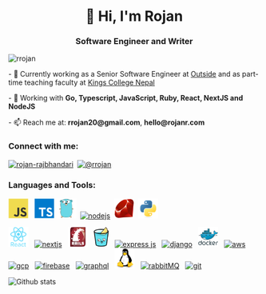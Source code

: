 <h1 align="center">👋 Hi, I'm Rojan</h1>
<h3 align="center">Software Engineer and Writer</h3>
<p align="left">
  <img src="https://komarev.com/ghpvc/?username=rrojan&label=Profile%20views&color=0e75b6&style=flat" alt="rrojan" />
</p>
<p>- 🔭 Currently working as a Senior Software Engineer at <a href="https://outside.studio">Outside</a> and as part-time teaching faculty at <a href="https://kingscollege.edu.np">Kings College Nepal</a></p>
<p>- 💬 Working with <b>Go, Typescript, JavaScript, Ruby, React, NextJS and NodeJS</b> </p>
<p>- 📫 Reach me at: <b>rrojan20@gmail.com</b>, <b>hello@rojanr.com</b></p>

<h3 align="left">Connect with me:</h3>
<p align="left">
  
  [<img align="center" src="https://raw.githubusercontent.com/rahuldkjain/github-profile-readme-generator/master/src/images/icons/Social/linked-in-alt.svg" alt="rojan-rajbhandari" height="30" width="40" />](https://linkedin.com/in/rojan-rajbhandari)&nbsp; [<img align="center" src="https://raw.githubusercontent.com/rahuldkjain/github-profile-readme-generator/master/src/images/icons/Social/medium.svg" alt="@rrojan" height="35" width="40" />](https://medium.com/@rrojan)
</p>

<h3 align="left">Languages and Tools:</h3>

  [<img src="https://raw.githubusercontent.com/devicons/devicon/master/icons/javascript/javascript-original.svg" alt="javascript" width="40" height="40" />](https://www.javascript.com/) &nbsp; [<img src="https://raw.githubusercontent.com/devicons/devicon/master/icons/typescript/typescript-original.svg" alt="typescript" width="40" height="40" />](https://www.typescriptlang.org/)&nbsp;[<img src="https://raw.githubusercontent.com/devicons/devicon/master/icons/go/go-original.svg" alt="go" width="40" height="40" />](https://golang.org)&nbsp; [<img src="https://justwebzz.com/wp-content/uploads/2023/04/nodejs_logo.png" alt="nodejs" width="40" height="40" />](https://nodejs.org)&nbsp; [<img src="https://raw.githubusercontent.com/devicons/devicon/master/icons/ruby/ruby-original.svg" alt="ruby" width="40" height="40" />](https://www.ruby-lang.org/en/)&nbsp; [<img src="https://raw.githubusercontent.com/devicons/devicon/master/icons/python/python-original.svg" alt="python" width="40" height="40" />](https://www.python.org)&nbsp;


[<img src="https://raw.githubusercontent.com/devicons/devicon/master/icons/react/react-original-wordmark.svg" alt="react" width="40" height="40" />](https://reactjs.org/) &nbsp; 
[<img src="https://www.datocms-assets.com/98835/1684410508-image-7.png" alt="nextjs" width="40" height="40" />](https://nextjs.org/) &nbsp; 
[<img src="https://raw.githubusercontent.com/devicons/devicon/master/icons/rails/rails-original-wordmark.svg" alt="rails" width="40" height="40" />](https://rubyonrails.org) &nbsp; 
[<img src="https://raw.githubusercontent.com/gin-gonic/logo/master/color.png" alt="gin framework" width="30" height="40" />](https://gin-gonic.com/) &nbsp; 
[<img src="https://adware-technologies.s3.amazonaws.com/uploads/technology/thumbnail/20/express-js.png" alt="express js" width="40" height="40" />](https://expressjs.com/) &nbsp; 
[<img src="https://cdn.worldvectorlogo.com/logos/django.svg" alt="django" width="40" height="40" />](https://www.djangoproject.com/) &nbsp; 
[<img src="https://raw.githubusercontent.com/devicons/devicon/master/icons/docker/docker-original-wordmark.svg" alt="docker" width="40" height="40" />](https://www.docker.com/) &nbsp; 
[<img src="https://www.svgrepo.com/show/331300/aws.svg" alt="aws" width="40" height="40" />](https://aws.amazon.com) &nbsp; 
[<img src="https://www.vectorlogo.zone/logos/google_cloud/google_cloud-icon.svg" alt="gcp" width="40" height="40" />](https://cloud.google.com) &nbsp; 
[<img src="https://www.vectorlogo.zone/logos/firebase/firebase-icon.svg" alt="firebase" width="40" height="40" />](https://firebase.google.com/) &nbsp; 
[<img src="https://www.vectorlogo.zone/logos/graphql/graphql-icon.svg" alt="graphql" width="40" height="40" />](https://graphql.org) &nbsp; 
[<img src="https://raw.githubusercontent.com/devicons/devicon/master/icons/linux/linux-original.svg" alt="linux" width="40" height="40" />](https://www.linux.org/) &nbsp; 
[<img src="https://www.vectorlogo.zone/logos/rabbitmq/rabbitmq-icon.svg" alt="rabbitMQ" width="40" height="40" />](https://www.rabbitmq.com) &nbsp; 
[<img src="https://www.vectorlogo.zone/logos/git-scm/git-scm-icon.svg" alt="git" width="40" height="40" />](https://git-scm.com/)


<p>
<!--   <img align="center" src="https://github-readme-stats.vercel.app/api/top-langs?username=rrojan&show_icons=true&theme=dark&locale=en&layout=compact&exclude_repo=CovidNP_API,pasaledai-django-multiseller-ecommerce-store,Upachar-Core-API,landing-kings-assignment" alt="rrojan" /> -->
  <img align="center" src="https://github-statzzz.vercel.app/api/top-langs?username=rrojan&show_icons=true&theme=dark&locale=en&layout=compact&exclude_repo=pasale-dai" alt="Github stats" />
</p>
